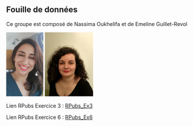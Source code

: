 ## Fouille de données

Ce groupe est composé de Nassima Oukhelifa et de Emeline Guillet-Revol

<img src="IMG_20190819_181041.jpg" width="100"> <img src="Photos_Emeline.jpg" width="130">

Lien RPubs Exercice 3 : [RPubs_Ex3](http://rpubs.com/EmelineGR/730121)

Lien RPubs Exercice 6 : [RPubs_Ex6](http://rpubs.com/EmelineGR/732411)
